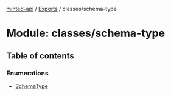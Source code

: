 [minted-api](../README.md) / [Exports](../modules.md) / classes/schema-type

# Module: classes/schema-type

## Table of contents

### Enumerations

- [SchemaType](../enums/classes_schema_type.SchemaType.md)
